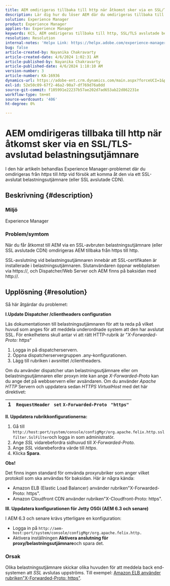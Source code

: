```yaml
---
title: AEM omdirigeras tillbaka till http när åtkomst sker via en SSL/TLS-avslutad belastningsutjämnare
description: Lär dig hur du löser AEM där du omdirigeras tillbaka till http när du får åtkomst till AEM via en belastningsutjämnare som har stängts av SSL/TLS.
solution: Experience Manager
product: Experience Manager
applies-to: Experience Manager
keywords: KCS, AEM omdirigeras tillbaka till http, SSL/TLS avslutade belastningsutjämnaren
resolution: Resolution
internal-notes: 'Helpx Link: https://helpx.adobe.com/experience-manager/kb/AEM-redirecting-back-to-http-on-accessed-via-SSL-terminated-Load-Balancer.html'
bug: false
article-created-by: Nayanika Chakravarty
article-created-date: 4/6/2024 1:02:31 AM
article-published-by: Nayanika Chakravarty
article-published-date: 4/6/2024 1:18:10 AM
version-number: 3
article-number: KA-16936
dynamics-url: https://adobe-ent.crm.dynamics.com/main.aspx?forceUCI=1&pagetype=entityrecord&etn=knowledgearticle&id=0e02b555-b1f3-ee11-904b-0022480a40c2
exl-id: 52e50c09-67f2-46a2-90a7-df769d76a0dd
source-git-commit: f105991e22237b57ae202d7ad653ab22d862231e
workflow-type: tm+mt
source-wordcount: '406'
ht-degree: 0%

---
```


# AEM omdirigeras tillbaka till http när åtkomst sker via en SSL/TLS-avslutad belastningsutjämnare


I den här artikeln behandlas Experience Manager-problemet där du omdirigeras från *https* till *http* vid försök att komma åt den via ett SSL-avslutat belastningsutjämnare (eller SSL avslutade CDN).

## Beskrivning {#description}


### <b>Miljö</b>

Experience Manager

### <b>Problem/symtom</b>

När du får åtkomst till AEM via en SSL-avbruten belastningsutjämnare (eller SSL avslutade CDN) omdirigeras AEM tillbaka från https till http.

SSL-avslutning vid belastningsutjämnaren innebär att SSL-certifikaten är installerade i belastningsutjämnaren. Slutanvändaren öppnar webbplatsen via https://, och Dispatcher/Web Server och AEM finns på baksidan med http://.




## Upplösning {#resolution}


Så här åtgärdar du problemet:

<b>I.Update Dispatcher /clientheaders configuration</b>

Läs dokumentationen till belastningsutjämnaren för att ta reda på vilket huvud som anges för att meddela underordnade system att den har avslutat SSL. För enkelhetens skull antar vi att rätt HTTP-rubrik är &quot;*X-Forwarded-Proto: https*&quot;

1. Logga in på dispatcherservern.
2. Öppna dispatcherservergruppen .any-konfigurationen.
3. Lägg till rubriken i avsnittet /clientheaders.


Om du använder dispatcher utan belastningsutjämnare eller om belastningsutjämnaren eller proxyn inte kan ange *X-Forwarded-Proto* kan du ange det på webbservern eller avsändaren. Om du använder *Apache HTTP* Servern och uppdatera sedan *HTTPS VirtualHost* med det här direktivet:


| 1 | `RequestHeader ` `set` `X-Forwarded-Proto ` `"https"` |
| --- | --- |


<b>II. Uppdatera rubrikkonfigurationerna:</b>

1. Gå till `http://host:port/system/console/configMgr/org.apache.felix.http.sslfilter.SslFilter`och logga in som administratör.
2. Ange *SSL* vidarebefordra sidhuvud till *X-Forwarded-Proto.*
3. Ange *SSL* vidarebefordra värde till *https*.
4. Klicka <b>Spara</b>.


<b>Obs!</b>

Det finns ingen standard för omvända proxyrubriker som anger vilket protokoll som ska användas för baksidan. Här är några kända:

- Amazon ELB (Elastic Load Balancer) använder rubriken&quot;X-Forwarded-Proto: https&quot;.
- Amazon Cloudfront CDN använder rubriken&quot;X-Cloudfront-Proto: https&quot;.


<b>III. Uppdatera konfigurationen för Jetty OSGi (AEM 6.3 och senare)</b>

I AEM 6.3 och senare krävs ytterligare en konfiguration:

- Logga in på `http://aem-host:port/system/console/configMgr/org.apache.felix.http.`
- Aktivera inställningen <b>Aktivera anslutning för proxy/belastningsutjämnare</b>och spara det.


### Orsak

Olika belastningsutjämnare skickar olika huvuden för att meddela back end-systemen att *SSL* avslutas uppströms. Till exempel: [Amazon ELB använder rubriken&quot;X-Forwarded-Proto: https&quot;](https://docs.aws.amazon.com/elasticloadbalancing/latest/classic/x-forwarded-headers.html#x-forwarded-proto).
